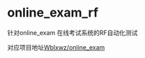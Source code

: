 # online_exam_rf

针对online_exam 在线考试系统的RF自动化测试

对应项目地址[Wblxwz/online_exam](https://github.com/Wblxwz/online_exam)


